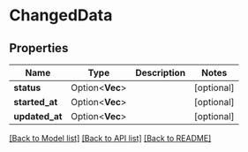 # ChangedData

## Properties

Name | Type | Description | Notes
------------ | ------------- | ------------- | -------------
**status** | Option<**Vec<String>**> |  | [optional]
**started_at** | Option<**Vec<String>**> |  | [optional]
**updated_at** | Option<**Vec<String>**> |  | [optional]

[[Back to Model list]](../README.md#documentation-for-models) [[Back to API list]](../README.md#documentation-for-api-endpoints) [[Back to README]](../README.md)


